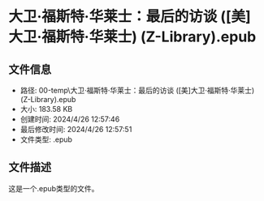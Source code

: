 ﻿# 大卫·福斯特·华莱士：最后的访谈 ([美]大卫·福斯特·华莱士) (Z-Library).epub

## 文件信息
- 路径: 00-temp\大卫·福斯特·华莱士：最后的访谈 ([美]大卫·福斯特·华莱士) (Z-Library).epub
- 大小: 183.58 KB
- 创建时间: 2024/4/26 12:57:46
- 最后修改时间: 2024/4/26 12:57:51
- 文件类型: .epub

## 文件描述
这是一个.epub类型的文件。

